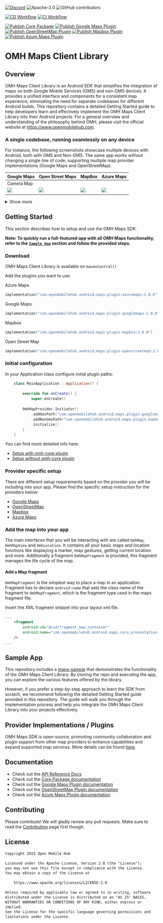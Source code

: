 [![Discord](https://img.shields.io/discord/1115727214827278446)](https://discord.gg/X8QB9DJXX6)
![Apache-2.0](https://img.shields.io/badge/license-Apache-blue)
![GitHub contributors](https://img.shields.io/github/contributors/openmobilehub/android-omh-maps)

[![CD Workflow](https://github.com/openmobilehub/android-omh-maps/actions/workflows/on_push_workflow.yml/badge.svg)](https://github.com/openmobilehub/android-omh-maps/actions/workflows/on_push_workflow.yml)
[![CI Workflow](https://github.com/openmobilehub/android-omh-maps/actions/workflows/on_pull_request.yml/badge.svg)](https://github.com/openmobilehub/android-omh-maps/actions/workflows/on_pull_request.yml)

[![Publish Core Package](https://github.com/openmobilehub/android-omh-maps/actions/workflows/publish_core.yml/badge.svg)](https://github.com/openmobilehub/android-omh-maps/actions/workflows/publish_core.yml)
[![Publish Google Maps Plugin](https://github.com/openmobilehub/android-omh-maps/actions/workflows/publish_plugin_googlemaps.yml/badge.svg)](https://github.com/openmobilehub/android-omh-maps/actions/workflows/publish_plugin_googlemaps.yml)
[![Publish OpenStreetMap Plugin](https://github.com/openmobilehub/android-omh-maps/actions/workflows/publish_plugin_openstreetmap.yml/badge.svg)](https://github.com/openmobilehub/android-omh-maps/actions/workflows/publish_plugin_openstreetmap.yml)
[![Publish Mapbox Plugin](https://github.com/openmobilehub/android-omh-maps/actions/workflows/publish_plugin_mapbox.yml/badge.svg)](https://github.com/openmobilehub/android-omh-maps/actions/workflows/publish_plugin_mapbox.yml)
[![Publish Azure Maps Plugin](https://github.com/openmobilehub/android-omh-maps/actions/workflows/publish_plugin_azuremaps.yml/badge.svg)](https://github.com/openmobilehub/android-omh-maps/actions/workflows/publish_plugin_azuremaps.yml)

# OMH Maps Client Library

## Overview

OMH Maps Client Library is an Android SDK that simplifies the integration of maps on both Google Mobile Services (GMS) and non-GMS devices. It provides a unified interface and components for a consistent map experience, eliminating the need for separate codebases for different Android builds. This repository contains a detailed Getting Started guide to help developers learn and effectively implement the OMH Maps Client Library into their Android projects. For a general overview and understanding of the philosophy behind OMH, please visit the official website at https://www.openmobilehub.com.

### A single codebase, running seamlessly on any device

For instance, the following screenshots showcase multiple devices with Android, both with GMS and Non-GMS. The same app works without changing a single line of code, supporting multiple map provider implementations (Google Maps and OpenStreetMap).

<div align="center">

| Google Maps                    | Open Street Maps             | MapBox                          | Azure Maps                     |
| ------------------------------ | ---------------------------- | ------------------------------- | ------------------------------ |
| Camera Map                     |
| <img src="images/gmaps_1.gif"> | <img src="images/osm_1.gif"> | <img src="images/mapbox_1.gif"> | <img src="images/azure_1.gif"> |

</div>
<details>
  <summary>Show more</summary>

<div align="center">

| Google Maps                    | Open Street Maps             | MapBox                          | Azure Maps                     |
| ------------------------------ | ---------------------------- | ------------------------------- | ------------------------------ |
| Location Sharing Map           |
| <img src="images/gmaps_2.gif"> | <img src="images/osm_2.gif"> | <img src="images/mapbox_2.gif"> | <img src="images/azure_2.gif"> |
| Marker Map                     |
| <img src="images/gmaps_3.gif"> | <img src="images/osm_3.gif"> | <img src="images/mapbox_3.gif"> | <img src="images/azure_3.gif"> |
| Info Windows Map               |
| <img src="images/gmaps_4.gif"> | <img src="images/osm_4.gif"> | <img src="images/mapbox_4.gif"> | <img src="images/azure_4.gif"> |
| Polyline Map                   |
| <img src="images/gmaps_5.gif"> | <img src="images/osm_5.gif"> | <img src="images/mapbox_5.gif"> | <img src="images/azure_5.gif"> |
| Polygon Map                    |
| <img src="images/gmaps_6.gif"> | <img src="images/osm_6.gif"> | <img src="images/mapbox_6.gif"> | <img src="images/azure_6.gif"> |
| Custom Styles Map              |
| <img src="images/gmaps_7.gif"> | <img src="images/osm_7.png"> | <img src="images/mapbox_7.gif"> | <img src="images/azure_7.png"> |

</div>
</details>

## Getting Started

This section describes how to setup and use the OMH Maps SDK.

**Note: To quickly run a full-featured app with all OMH Maps functionality, refer to the [`Sample App`](#sample-app) section and follow the provided steps.**

### Download

OMH Maps Client Library is available on `mavenCentral()`

Add the plugins you want to use:

Azure Maps
```kotlin
implementation("com.openmobilehub.android.maps:plugin-azuremaps:2.0.0")
```

Google Maps
```kotlin
implementation("com.openmobilehub.android.maps:plugin-googlemaps:2.0.0")
```

Mapbox
```kotlin
implementation("com.openmobilehub.android.maps:plugin-mapbox:2.0.0")
```

Open Street Map
```kotlin
implementation("com.openmobilehub.android.maps:plugin-openstreetmap:2.0.0")
```

### Initial configuration

In your Application class configure initial plugin paths:

```kotlin
    class MainApplication : Application() {

        override fun onCreate() {
            super.onCreate()

        OmhMapProvider.Initiator()
            .addGmsPath("com.openmobilehub.android.maps.plugin.googlemaps.presentation.OmhMapFactoryImpl")
            .addNonGmsPath("com.openmobilehub.android.maps.plugin.mapbox.presentation.OmhMapFactoryImpl")
            .initialize()
        }
    }
```
You can find more detailed info here:
- [Setup with omh-core plugin](https://www.openmobilehub.com/android-omh-maps/advanced-docs/core/SETUP_WITH_OMH_CORE_PLUGIN/)
- [Setup without omh-core plugin](https://www.openmobilehub.com/android-omh-maps/advanced-docs/core/SETUP_WITHOUT_OMH_CORE_PLUGIN/)

### Provider specific setup

There are different setup requirements based on the provider you will be including into your app.
Please find the specific setup instruction for the providers below:

- [Google Maps](/packages/plugin-googlemaps/README.md)
- [OpenStreetMap](/packages/plugin-openstreetmap/README.md)
- [Mapbox](/packages/plugin-mapbox/README.md)
- [Azure Maps](/packages/plugin-azuremaps/README.md)

### Add the map into your app

The main interfaces that you will be interacting with are called `OmhMap`, `OmhMapView` and `OmhLocation`.
It contains all your basic maps and location functions like displaying a marker, map gestures, getting current location and more.
Additionally a fragment `OmhMapFragment` is provided, this fragment manages the life cycle of the map.

#### Add a Map fragment

`OmhMapFragment` is the simplest way to place a map in an application.
Fragment has to declare `android:name` that sets the class name of the fragment to `OmhMapFragment`, which is the fragment type used in the maps fragment file.

Insert the XML fragment snippet into your layout xml file.

   ```xml
   ...
       <fragment
           android:id="@+id/fragment_map_container"
           android:name="com.openmobilehub.android.maps.core.presentation.fragments.OmhMapFragment"
       />
   ...
   ```

## Sample App

This repository includes a [maps-sample](/apps/maps-sample) that demonstrates the functionality of the OMH Maps Client Library. By cloning the repo and executing the app, you can explore the various features offered by the library.

However, if you prefer a step-by-step approach to learn the SDK from scratch, we recommend following the detailed Getting Started guide provided in this repository. The guide will walk you through the implementation process and help you integrate the OMH Maps Client Library into your projects effectively.

## Provider Implementations / Plugins

OMH Maps SDK is open-source, promoting community collaboration and plugin support from other map providers to enhance capabilities and expand supported map services. More details can be found [here](./packages/core/docs/plugins/PLUGINS.md).

## Documentation

- Check out the [API Reference Docs](https://www.openmobilehub.com/android-omh-maps/api-docs/)
- Check out the [Core Package documentation](/packages/core/README.md)
- Check out the [Google Maps Plugin documentation](/packages/plugin-googlemaps/README.md)
- Check out the [OpenStreetMap Plugin documentation](/packages/plugin-openstreetmap/README.md)
- Check out the [Azure Maps Plugin documentation](/packages/plugin-azuremaps/README.md)

## Contributing

Please contribute! We will gladly review any pull requests. Make sure to read the [Contributing](/CONTRIBUTING.md) page first though.

## License

```
Copyright 2023 Open Mobile Hub

Licensed under the Apache License, Version 2.0 (the "License");
you may not use this file except in compliance with the License.
You may obtain a copy of the License at

    https://www.apache.org/licenses/LICENSE-2.0

Unless required by applicable law or agreed to in writing, software
distributed under the License is distributed on an "AS IS" BASIS,
WITHOUT WARRANTIES OR CONDITIONS OF ANY KIND, either express or implied.
See the License for the specific language governing permissions and
limitations under the License.
```
